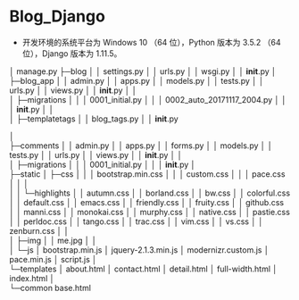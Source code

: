 # Blog_Django
- 开发环境的系统平台为 Windows 10 （64 位），Python 版本为 3.5.2 （64 位），Django 版本为 1.11.5。

│  manage.py
├─blog
│  │  settings.py
│  │  urls.py
│  │  wsgi.py
│  │  __init__.py
│          
├─blog_app
│  │  admin.py
│  │  apps.py
│  │  models.py
│  │  tests.py
│  │  urls.py
│  │  views.py
│  │  __init__.py
│  │  
│  ├─migrations
│  │  │  0001_initial.py
│  │  │  0002_auto_20171117_2004.py
│  │  │  __init__.py
│  │          
│  ├─templatetags
│  │  blog_tags.py
│  │  __init__.py

│          
├─comments
│  │  admin.py
│  │  apps.py
│  │  forms.py
│  │  models.py
│  │  tests.py
│  │  urls.py
│  │  views.py
│  │  __init__.py
│  │  
│  ├─migrations
│  │  │  0001_initial.py
│  │  │  __init__.py
│          
├─static
│  ├─css
│  │  │  bootstrap.min.css
│  │  │  custom.css
│  │  │  pace.css
│  │  │  
│  │  └─highlights
│  │          autumn.css
│  │          borland.css
│  │          bw.css
│  │          colorful.css
│  │          default.css
│  │          emacs.css
│  │          friendly.css
│  │          fruity.css
│  │          github.css
│  │          manni.css
│  │          monokai.css
│  │          murphy.css
│  │          native.css
│  │          pastie.css
│  │          perldoc.css
│  │          tango.css
│  │          trac.css
│  │          vim.css
│  │          vs.css
│  │          zenburn.css
│  │          
│  ├─img
│  │      me.jpg
│  │      
│  └─js
│          bootstrap.min.js
│          jquery-2.1.3.min.js
│          modernizr.custom.js
│          pace.min.js
│          script.js
│          
└─templates
    │  about.html
    │  contact.html
    │  detail.html
    │  full-width.html
    │  index.html
    │  
    └─common
            base.html
